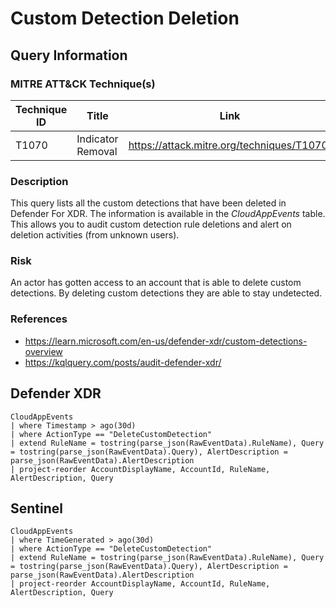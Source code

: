# Custom Detection Deletion

## Query Information

### MITRE ATT&CK Technique(s)

| Technique ID | Title    | Link    |
| ---  | --- | --- |
| T1070 | Indicator Removal | https://attack.mitre.org/techniques/T1070/ |

### Description
This query lists all the custom detections that have been deleted in Defender For XDR. The information is available in the *CloudAppEvents* table. This allows you to audit custom detection rule deletions and alert on deletion activities (from unknown users).

### Risk
An actor has gotten access to an account that is able to delete custom detections. By deleting custom detections they are able to stay undetected.

### References
- https://learn.microsoft.com/en-us/defender-xdr/custom-detections-overview
- https://kqlquery.com/posts/audit-defender-xdr/

## Defender XDR
```
CloudAppEvents
| where Timestamp > ago(30d)
| where ActionType == "DeleteCustomDetection"
| extend RuleName = tostring(parse_json(RawEventData).RuleName), Query = tostring(parse_json(RawEventData).Query), AlertDescription = parse_json(RawEventData).AlertDescription
| project-reorder AccountDisplayName, AccountId, RuleName, AlertDescription, Query
```
## Sentinel
```
CloudAppEvents
| where TimeGenerated > ago(30d)
| where ActionType == "DeleteCustomDetection"
| extend RuleName = tostring(parse_json(RawEventData).RuleName), Query = tostring(parse_json(RawEventData).Query), AlertDescription = parse_json(RawEventData).AlertDescription
| project-reorder AccountDisplayName, AccountId, RuleName, AlertDescription, Query
```
